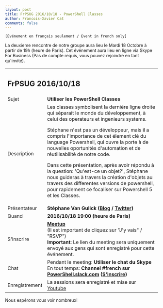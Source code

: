 ```yaml
---
layout: post
title: FrPSUG 2016/10/18 - PowerShell Classes
author: Francois-Xavier Cat
comments: false
---
```


```
[Événement en français seulement / Event in french only]
```
La deuxieme rencontre de notre groupe aura lieu le Mardi 18 Octobre à partir de 19h (heure de Paris).
Cet événement aura lieu en ligne via Skype For Business (Pas de compte requis, vous pouvez rejoindre en tant qu'invité).


<table>
<tr>
<td colspan="2"><h2>FrPSUG 2016/10/18</h2></td>

</tr>
<tr>
    <td>Sujet</td>
<td> <b>Utiliser les PowerShell Classes</b></td>
</tr>
<tr>
    <td>Description</td>
<td> Les classes symbolisent la dernière ligne droite qui séparait le monde du développement, à celui des operateurs et ingenieurs systems.

Stéphane n'est pas un développeur, mais il a compris l'importance de cet élement clé du language Powershell, qui ouvre la porte à de nouvelles oportunités d'automation et de réutilisabilité de notre code.

Dans cette présentation, après avoir répondu à la question: 'Qu'est-ce un objet?', Stéphane nous guideras à travers la création d'objets au travers des differentes versions de powershell, pour rapidement ce focaliser sur Powershell 5 et les Classes.</td>
</tr>
<tr>
    <td>Présentateur</td>
<td> <b>Stéphane Van Gulick (<a href="http://www.powershelldistrict.com/">Blog</a> / <a href="https://twitter.com/stephanevg">Twitter</a>)</b></td>
</tr>
<tr>
    <td>Quand</td>
<td> <b>2016/10/18 19:00 (heure de Paris)</b></td>
</tr>
<tr>
    <td>S'inscrire</td>
<td> <b><a href="http://www.meetup.com/FrenchPSUG/events/232808635/">Meetup</a></b> <br>(Il est important de cliquez sur "J'y vais" / "RSVP")
<br> <b>Important:</b> Le lien du meeting sera uniquement envoyé aux gens qui sont enregistré pour cette événement.
</td>
</tr>
<tr>
    <td>Chat</td>
<td>Pendant le meeting: <b>Utiliser le chat du Skype</b> <br> En tout temps:<b> Channel #french sur <a href="https://powershell.slack.com/Slack">PowerShell.slack.com</a>  (<a href="http://slack.poshcode.org/">S'inscrire</a>)</b></td>
</tr>
<tr>
    <td>Enregistrement</td>
<td>La sessions sera enregistré et mise sur <a href="https://www.youtube.com/channel/UCyxicOKZNm_u1opF_xAYfDA">Youtube</a></td>
</tr>
</table>

Nous espérons vous voir nombreux!
